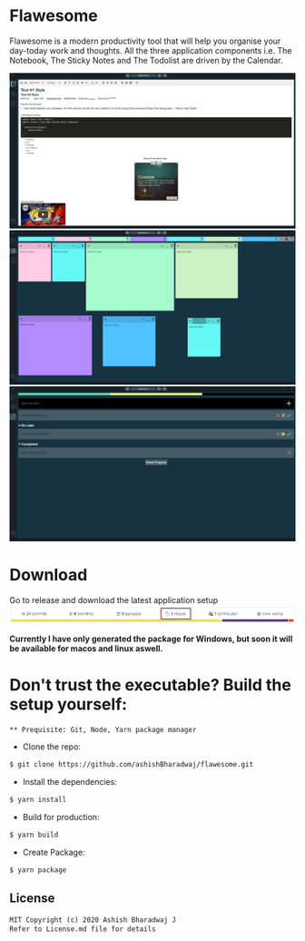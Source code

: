# Flawesome
Flawesome is a modern productivity tool that will help you organise your day-today work and thoughts.
All the three application components i.e. The Notebook, The Sticky Notes and The Todolist are driven by the Calendar.

<img src="assets/ScreenshotTab1.png" alt="Application Tab 1 Screenshot"/>

<img src="assets/ScreenShotTab2.png" alt="Application Tab 2 Screenshot"/>

<img src="assets/ScreenShotTab3.png" alt="Application Tab 3 Screenshot"/>

# Download
Go to release and download the latest application setup
<img src="assets/ScreenshotRelease.png" alt="Release Screenshot"/>

**Currently I have only generated the package for Windows, but soon it will be available for macos and linux aswell.**

# Don't trust the executable? Build the setup yourself:

    ** Prequisite: Git, Node, Yarn package manager

- Clone the repo:

```bash
$ git clone https://github.com/ashishBharadwaj/flawesome.git
```

- Install the dependencies:

```bash
$ yarn install
```

- Build for production:

```bash
$ yarn build
```

- Create Package:

```bash
$ yarn package
```

## License
    MIT Copyright (c) 2020 Ashish Bharadwaj J
    Refer to License.md file for details
